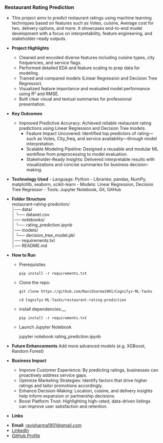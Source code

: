 ### Restaurant Rating Prediction
- This project aims to predict restaurant ratings using machine learning techniques based on features such as Votes, cuisine, Average cost for two, delivery options, and more. It showcases end-to-end model development with a focus on interpretability, feature engineering, and stakeholder-ready outputs.

- __Project Highlights__
  - Cleaned and encoded diverse features including cuisine types, city frequencies, and service flags.
  - Performed detailed EDA and feature scaling to prep data for modeling.
  - Trained and compared models (Linear Regression and Decision Tree Regressor).
  - Visualized feature importance and evaluated model performance using R² and RMSE.
  - Built clear visual and textual summaries for professional presentation.

- __Key Outcomes__
  - Improved Predictive Accuracy: Achieved reliable restaurant rating predictions using Linear Regression and Decision Tree models.
    - Feature Impact Uncovered: Identified top predictors of rating—such as Votes, City_freq, and service availability—through model interpretation.
    - Scalable Modeling Pipeline: Designed a reusable and modular ML workflow from preprocessing to model evaluation.
    - Stakeholder-Ready Insights: Delivered interpretable results with visualizations and concise summaries for business decision-making.

- __Technology Used__
        - Language: Python
        - Libraries: pandas, NumPy, matplotlib, seaborn, scikit-learn
        - Models: Linear Regression, Decision Tree Regressor
        - Tools: Jupyter Notebook, Git, GitHub

- __Folder Structure__        
restaurant-rating-prediction/   
│── data/    
│   └── dataset.csv    
│── notebooks/          
│   └── rating_prediction.ipynb           
│── models/             
│   └── decision_tree_model.pkl         
│── requirements.txt          
│── README.md   

- __How to Run__  

   - Prerequisites

         pip install -r requirements.txt
     
   - Clone the repo: 
        
         git clone https://github.com/RaviSharma1901/Cognifyz-ML-Tasks
    
         cd Cognifyz-ML-Tasks/restaurant-rating-prediction
   - install dependencies:__    

         pip install -r requirements.txt

   - Launch Jupyter Notebook

     jupyter notebook rating_prediction.ipynb

- __Future Enhancements__
Add more advanced models (e.g. XGBoost, Random Forest)

- __Business Impact__
   - Improve Customer Experience: By predicting ratings, businesses can proactively address service gaps.
   - Optimize Marketing Strategies: Identify factors that drive higher ratings and tailor promotions accordingly.
   - Enhance Decision-Making: Location, cuisine, and delivery insights help inform expansion or partnership decisions.
   - Boost Platform Trust: Highlighting high-rated, data-driven listings can improve user satisfaction and retention.

- __Links__

* **Email**: [ravisharma1901@gmail.com](mailto:ravisharma1901@gmail.com)       
* [LinkedIn](https://www.linkedin.com/in/ravi-sharma-ab8ba17a/)      
* [GitHub Profile](https://github.com/RaviSharma1901)      
